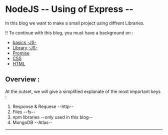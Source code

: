 # NodeJS -- Using of Express -- 

In this blog we want to make a small project using diffrent Libraries.

 !!  To continue with this blog, you must have a background on :
 <ul>
   <li> 
      <a href="https://youtu.be/qoSksQ4s_hg"> basics -JS-  </a>
    </li>
    <li> 
      <a href="https://youtu.be/uq7omoxwA7A"> Library -JS- </a>
    </li>
    <li> 
      <a href="https://youtu.be/DHvZLI7Db8E"> Promise </a>
    </li>
    <li> 
      <a href="https://youtu.be/1PnVor36_40" > CSS </a>
    </li>
   <li> 
      <a href="https://youtu.be/dD2EISBDjWM" > HTML </a>
    </li>
  </ul>
  
  ## Overview :

At the outset, we will give a simplified explanate of the most important keys :

<ol>
  <li> 
    Response & Requese --http--
  </li>
  <li>
    Files --fs--
  </li>
  <li> 
    npm libraries --only used in this blog--
  </li>
  <li>
    MongoDB --Atlas--
  </li>
  </ol>
  
  *********************************************************
  
  

